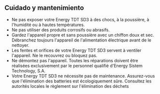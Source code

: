 ## Cuidado y mantenimiento

*	Ne pas exposer votre Energy TDT SD3 à des chocs, à la poussière, à l'humidité ou à hautes températures.
*	Ne pas utiliser des produits corrosifs ou abrasifs.
*	Gardez l'appareil propre et sans poussière avec un chiffon doux et sec. Débranchez toujours l'appareil de l'alimentation électrique avant de le nettoyer.
*	Les fentes et orifices de votre Energy TDT SD3 servent à ventiler l'appareil. Ne le recouvrez ou bloquez pas.
*	Ne démontez pas l'appareil. Toutes les réparations doivent être réalisées exclusivement par le personnel qualifié d'Energy Sistem Technology, S.A.
*	Votre Energy TDT SD3 ne nécessite pas de maintenance. Assurez-vous que l'élimination des batteries est écologiquement sûre. Consultez les autorités locales le règlement sur l'élimination des déchets



